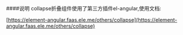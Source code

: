 ####说明
collapse折叠组件使用了第三方插件el-angular,使用文档: 

[https://element-angular.faas.ele.me/others/collapse](https://element-angular.faas.ele.me/others/collapse)
